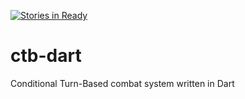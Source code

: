[![Stories in Ready](https://badge.waffle.io/Falconerd/ctb-dart.png?label=ready&title=Ready)](https://waffle.io/Falconerd/ctb-dart)
# ctb-dart
Conditional Turn-Based combat system written in Dart
